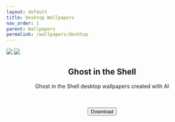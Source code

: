 ```yaml
---
layout: default
title: Desktop Wallpapers
nav_order: 1
parent: Wallpapers
permalink: /wallpapers/desktop
---
```


<!-- 
{: .note }
> {: .opaque }
> 
>
> 
-->

<div class="w3-card">
<div class="gallery">
<img src="https://the-back-room.info/assets/images/wallpapers/desktop/sfw/Ghost-in-the-Shell/Wallpaper (1).png">
<img src="https://the-back-room.info/assets/images/wallpapers/desktop/sfw/Ghost-in-the-Shell/Wallpaper (2).png">
</div>
<div class="w3-container">
<h2 class="text-small" style="text-align:center">Ghost in the Shell</h2>
<p class="text-small" style="text-align:center">Ghost in the Shell desktop wallpapers created with AI</p><br /><br />
<span class="fs-3">
<div align="center" class="text-small">
<a href="https://gitlab.com/the-back-room/Wallpapers/-/archive/main/Wallpapers-main.zip?path=desktop/SFW/Ghost-in-the-Shell" target="_blank">
<button type="button" name="button" class="btn">Download</button></a> 
</div>
</span>
<br />
</div>
</div>